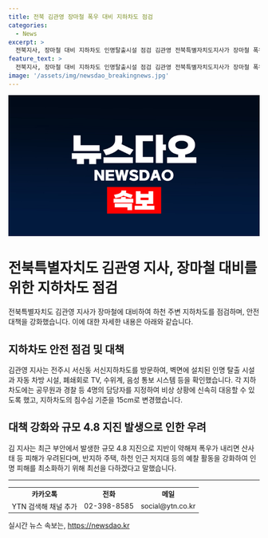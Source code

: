 ```yaml
---
title: 전북 김관영 장마철 폭우 대비 지하차도 점검
categories:
  - News
excerpt: >
  전북지사, 장마철 대비 지하차도 인명탈출시설 점검 김관영 전북특별자치도지사가 장마철 폭우에 대비해 지하차도를 점검했다. 인명탈출시설과 통제기준을 확인하고 비상 상황 대비를 강화했다. 또한 지진으로 산사태 우려가 있어 주택과 저지대를 예찰할 것이라고 강조했다. 지역 주민들의 안전을 최우선으로 하겠다고 밝혔다.
feature_text: >
  전북지사, 장마철 대비 지하차도 인명탈출시설 점검 김관영 전북특별자치도지사가 장마철 폭우에 대비해 지하차도를 점검했다. 인명탈출시설과 통제기준을 확인하고 비상 상황 대비를 강화했다. 또한 지진으로 산사태 우려가 있어 주택과 저지대를 예찰할 것이라고 강조했다. 지역 주민들의 안전을 최우선으로 하겠다고 밝혔다.
image: '/assets/img/newsdao_breakingnews.jpg'
---
```


<p><img src="/assets/img/newsdao_breakingnews.jpg" alt="ontimetimes 속보" /></p>

<h1>전북특별자치도 김관영 지사, 장마철 대비를 위한 지하차도 점검</h1>

<p data-ke-size="size16">전북특별자치도 김관영 지사가 장마철에 대비하여 하천 주변 지하차도를 점검하며, 안전 대책을 강화했습니다. 이에 대한 자세한 내용은 아래와 같습니다.</p>

<h2 data-ke-size="size26">지하차도 안전 점검 및 대책</h2>

<p data-ke-size="size16">김관영 지사는 전주시 서신동 서신지하차도를 방문하여, 벽면에 설치된 인명 탈출 시설과 자동 차방 시설, 폐쇄회로 TV, 수위계, 음성 통보 시스템 등을 확인했습니다. 각 지하차도에는 공무원과 경찰 등 4명의 담당자를 지정하여 비상 상황에 신속히 대응할 수 있도록 했고, 지하차도의 침수심 기준을 15cm로 변경했습니다.</p>

<h2 data-ke-size="size26">대책 강화와 규모 4.8 지진 발생으로 인한 우려</h2>

<p data-ke-size="size16">김 지사는 최근 부안에서 발생한 규모 4.8 지진으로 지반이 약해져 폭우가 내리면 산사태 등 피해가 우려된다며, 반지하 주택, 하천 인근 저지대 등의 예찰 활동을 강화하여 인명 피해를 최소화하기 위해 최선을 다하겠다고 말했습니다.</p>

<hr>

<table>
  <tr>
    <td style="text-align: center; height: 17px;"><b>카카오톡</b></td>
    <td style="text-align: center; height: 17px;"><b>전화</b></td>
    <td style="text-align: center; height: 17px;"><b>메일</b></td>
  </tr>
  <tr>
    <td style="text-align: center; height: 17px;">YTN 검색해 채널 추가</td>
    <td style="text-align: center; height: 17px;">02-398-8585</td>
    <td style="text-align: center; height: 17px;">social@ytn.co.kr</td>
  </tr>
</table>
실시간 뉴스 속보는, <a href="https://newsdao.kr" rel="dofollow">https://newsdao.kr</a>



